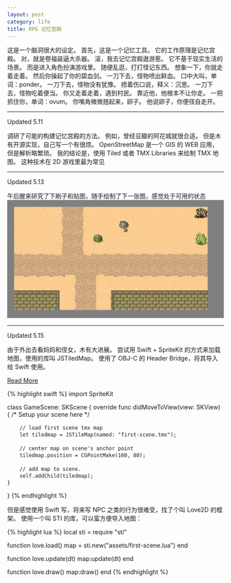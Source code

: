 ```yaml
---
layout: post
category: life
title: RPG 记忆宫殿
---
```


这是一个脑洞很大的设定。 首先，这是一个记忆工具。 它的工作原理是记忆宫殿。 对，就是卷福装逼大杀器。 滚，我去记忆宫殿遨游惹。 它不基于现实生活的场景。 而是进入角色扮演游戏里。 随便乱逛，打打怪记东西。 想象一下，你就走着走着。 然后你操起了你的碧血剑。 一刀下去，怪物喷出鲜血。 口中大叫，单词：ponder。 一刀下去，怪物没有犹豫。 捂着伤口说，释义：沉思。 一刀下去，怪物吃着便当。 你又走着走着，遇到村民。 靠近他，他根本不让你走。 一把抓住你，单词：ovum。 你嘴角微微翘起来，卵子。 他说卵子，你便径自走开。

---

Updated 5.11

调研了可能的构建记忆宫殿的方法。
例如，曾经豆瓣的阿花城就很合适。
但是木有开源实现，自己写一个有很烦。
OpenStreetMap 是一个 GIS 的 WEB 应用，但是解析略繁琐。
我的结论是，使用 Tiled 或者 TMX Libraries 来绘制 TMX 地图。
这种技术在 2D 游戏里最为常见

---

Updated 5.13

午后醒来研究了下刷子和贴图，随手绘制了下一张图，感觉处于可用的状态
![](/images/2016/rpg-map-v1.png)

---

Updated 5.15

由于外出去看妈妈和侄女，木有大进展。
尝试用 Swift + SpriteKit 的方式来加载地图，使用的库叫 JSTiledMap。
使用了 OBJ-C 的 Header Bridge，将其导入给 Swift 使用。

[Read More](https://www.raywenderlich.com/29458/how-to-make-a-tile-based-game-with-cocos2d-2-x)

{% highlight swift %}
import SpriteKit

class GameScene: SKScene {
    override func didMoveToView(view: SKView) {
        /* Setup your scene here */

        // load first scene tmx map
        let tiledmap = JSTileMap(named: "first-scene.tmx");

        // center map on scene's anchor point
        tiledmap.position = CGPointMake(160, 80);

        // add map to scene.
        self.addChild(tiledmap);
    }
}
{% endhighlight %}

但是感觉使用 Swift 写，将来写 NPC 之类的行为很难受，找了个叫 Love2D 的框架。
使用一个叫 STI 的库，可以蛮方便导入地图：

{% highlight lua %}
local sti = require "sti"

function love.load()
    map = sti.new("assets/first-scene.lua")
end

function love.update(dt)
    map:update(dt)
end

function love.draw()
    map:draw()
end
{% endhighlight %}


